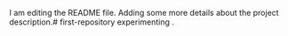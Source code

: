 I am editing the README file. Adding some more details about the project description.# first-repository
experimenting
.
